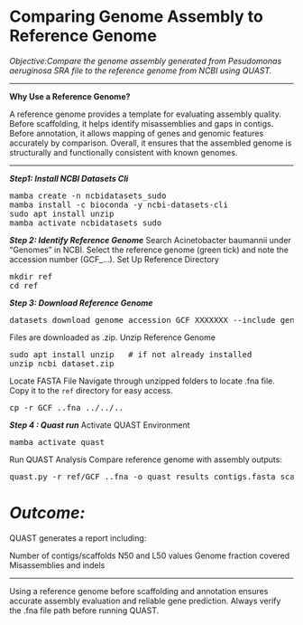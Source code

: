 # Comparing Genome Assembly to Reference Genome

*Objective:Compare the genome assembly generated from Pesudomonas aeruginosa SRA file to the reference genome from NCBI using QUAST.*

---

**Why Use a Reference Genome?**

A reference genome provides a template for evaluating assembly quality.
Before scaffolding, it helps identify misassemblies and gaps in contigs.
Before annotation, it allows mapping of genes and genomic features accurately by comparison.
Overall, it ensures that the assembled genome is structurally and functionally consistent with known genomes.

---

***Step1:  Install NCBI Datasets Cli***

<pre>mamba create -n ncbidatasets_sudo
mamba install -c bioconda -y ncbi-datasets-cli
sudo apt install unzip
mamba activate ncbidatasets_sudo</pre>

***Step 2: Identify Reference Genome***
Search Acinetobacter baumannii under “Genomes” in NCBI. Select the reference genome (green tick) and note the accession number (GCF_…).
Set Up Reference Directory

<pre>mkdir ref
cd ref</pre>


***Step 3: Download Reference Genome***

<pre>datasets download genome accession GCF_XXXXXXX --include genome,protein,gff3</pre>

Files are downloaded as .zip.
Unzip Reference Genome

<pre>sudo apt install unzip   # if not already installed
unzip ncbi_dataset.zip</pre>


Locate FASTA File
Navigate through unzipped folders to locate .fna file. Copy it to the `ref` directory for easy access.
<pre>cp -r GCF_..fna ../../..</pre>

***Step 4 : Quast run***
Activate QUAST Environment
<pre>mamba activate quast </pre>

Run QUAST Analysis
Compare reference genome with assembly outputs:

<pre>quast.py -r ref/GCF_..fna -o quast_results contigs.fasta scaffolds.fasta</pre>


# *Outcome:*
QUAST generates a report including:

Number of contigs/scaffolds
N50 and L50 values
Genome fraction covered
Misassemblies and indels

---

Using a reference genome before scaffolding and annotation ensures accurate assembly evaluation and reliable gene prediction. Always verify the .fna file path before running QUAST.

